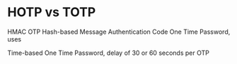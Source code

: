 
# HOTP vs TOTP

HMAC OTP Hash-based Message Authentication Code One Time Password, uses

Time-based One Time Password, delay of 30 or 60 seconds per OTP
